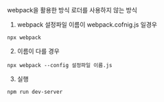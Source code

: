webpack을 활용한 방식
로더를 사용하지 않는 방식


1. webpack 설정파일 이름이 webpack.cofnig.js 일경우
```
npx webpack
```
2. 이름이 다를 경우 
```
npx webpack --config 설정파일 이름.js
```

3. 실행
```
npm run dev-server 
```



